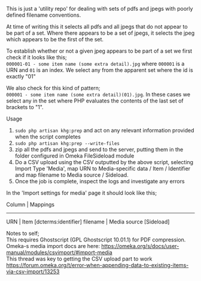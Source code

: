 This is just a 'utility repo' for dealing with sets of pdfs and jpegs with poorly defined filename conventions. 

At time of writing this it selects all pdfs and all jpegs that do not appear to be part of a set. Where there appears to be a set of jpegs, it selects the jpeg which appears to be the first of the set. 

To establish whether or not a given jpeg appears to be part of a set we first check if it looks like this;  
`000001-01 - some item name (some extra detail).jpg` where `000001` is a URN and `01` is an index. We select any from the apparent set where the id is exactly "01"  
   
We also check for this kind of pattern;  
`000001 - some item name (some extra detail)(01).jpg`. In these cases we select any in the set where PHP evaluates the contents of the last set of brackets to "1".  

Usage  
1. `sudo php artisan khg:prep` and act on any relevant information provided when the script completes
2. `sudo php artisan khg:prep --write-files` 
3. zip all the pdfs and jpegs and send to the server, putting them in the folder configured in Omeka FileSideload module
4. Do a CSV upload using the CSV outputted by the above script, selecting Import Type 'Media', map URN to Media-specific data / Item / Identifier and map filename to Media source / Sideload. 
5. Once the job is complete, inspect the logs and investigate any errors

In the 'Import settings for media' page it should look like this;  
  
Column    |	   Mappings
__________________________________________
URN       |    Item [dcterms:identifier]
filename  |    Media source [Sideload]


Notes to self;  
This requires Ghostscript (GPL Ghostscript 10.01.1) for PDF compression.  
Omeka-s media import docs are here: https://omeka.org/s/docs/user-manual/modules/csvimport/#import-media  
This thread was key to getting the CSV upload part to work https://forum.omeka.org/t/error-when-appending-data-to-existing-items-via-csv-import/13253  

